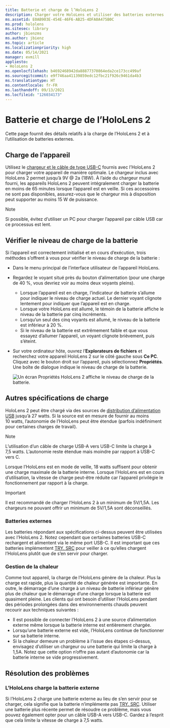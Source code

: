 ```yaml
---
title: Batterie et charge de l’HoloLens 2
description: Charger votre HoloLens et utiliser des batteries externes
ms.assetid: E0AB903E-454E-46F6-AB25-4DFA0A475B0C
ms.prod: hololens
ms.sitesec: library
author: jbienzms
ms.author: jbienz
ms.topic: article
ms.localizationpriority: high
ms.date: 05/14/2021
manager: evmill
appliesto:
- HoloLens 2
ms.openlocfilehash: b4692468942da88877370864eda2ce173cc499af
ms.sourcegitcommit: e9f746aa41139859edc12fbc21f926c9461da4b3
ms.translationtype: HT
ms.contentlocale: fr-FR
ms.lasthandoff: 09/13/2021
ms.locfileid: "126034173"
---
```

# <a name="hololens-2-battery-and-charging"></a>Batterie et charge de l’HoloLens 2

Cette page fournit des détails relatifs à la charge de l’HoloLens 2 et à l’utilisation de batteries externes.

## <a name="charging-the-device"></a>Charge de l’appareil

Utilisez le [chargeur et le câble de type USB-C](https://www.microsoft.com/en-us/p/microsoft-hololens-2-usb-c-charger-cable/8vj21f2z8pk5?rtc=1) fournis avec l’HoloLens 2 pour charger votre appareil de manière optimale. Le chargeur inclus avec HoloLens 2 permet jusqu’à 9V @ 2a (18W). À l’aide du chargeur mural fourni, les appareils HoloLens 2 peuvent intégralement charger la batterie en moins de 65 minutes lorsque l’appareil est en veille. Si ces accessoires ne sont pas disponibles, assurez-vous que le chargeur mis à disposition peut supporter au moins 15 W de puissance.

> [!NOTE]
> Si possible, évitez d’utiliser un PC pour charger l’appareil par câble USB car ce processus est lent.

## <a name="checking-the-battery-charge-level"></a>Vérifier le niveau de charge de la batterie
Si l’appareil est correctement initialisé et en cours d’exécution, trois méthodes s’offrent à vous pour vérifier le niveau de charge de la batterie :

- Dans le menu principal de l’interface utilisateur de l’appareil HoloLens.
- Regardez le voyant situé près du bouton d’alimentation (pour une charge de 40 %, vous devriez voir au moins deux voyants pleins).
    - Lorsque l’appareil est en charge, l’indicateur de batterie s’allume pour indiquer le niveau de charge actuel.  Le dernier voyant clignote lentement pour indiquer que l’appareil est en charge.
    - Lorsque votre HoloLens est allumé, le témoin de la batterie affiche le niveau de la batterie par cinq incréments.
    - Lorsqu’un seul des cinq voyants est allumé, le niveau de la batterie est inférieur à 20 %.
    - Si le niveau de la batterie est extrêmement faible et que vous essayez d’allumer l’appareil, un voyant clignote brièvement, puis s’éteint.
- Sur votre ordinateur hôte, ouvrez l’**Explorateurs de fichiers** et recherchez votre appareil HoloLens 2 sur le côté gauche sous **Ce PC**. Cliquez avec le bouton droit sur l’appareil, puis sélectionnez **Propriétés**. Une boîte de dialogue indique le niveau de charge de la batterie.

   ![Un écran Propriétés HoloLens 2 affiche le niveau de charge de la batterie.](images/ResetRecovery2.png)

## <a name="alternative-charging-specifications"></a>Autres spécifications de charge

HoloLens 2 peut être chargé via des sources de [distribution d’alimentation USB](https://www.usb.org/usb-charger-pd) jusqu’à 27 watts. Si la source est en mesure de fournir au moins 10 watts, l’autonomie de l’HoloLens peut être étendue (parfois indéfiniment pour certaines charges de travail). 

> [!NOTE]
> L’utilisation d’un câble de charge USB-A vers USB-C limite la charge à 7,5 watts. L’autonomie reste étendue mais moindre par rapport à USB-C vers C.

Lorsque l’HoloLens est en mode de veille, 18 watts suffisent pour obtenir une charge maximale de la batterie interne. Lorsque l’HoloLens est en cours d’utilisation, la vitesse de charge peut-être réduite car l’appareil privilégie le fonctionnement par rapport à la charge.

> [!IMPORTANT]
> Il est recommandé de charger l’HoloLens 2 à un minimum de 5V/1,5A. Les chargeurs ne pouvant offrir un minimum de 5V/1,5A sont déconseillés. 

### <a name="external-battery-packs"></a>Batteries externes

Les batteries répondant aux spécifications ci-dessus peuvent être utilisées avec l’HoloLens 2. Notez cependant que certaines batteries USB-C rechargent et alimentent via le même port USB-C. Il est important que ces batteries implémentent [TRY. SRC](https://usb.org/document-library/usb-type-cr-cable-and-connector-specification-revision-20) pour veiller à ce qu’elles chargent l’HoloLens plutôt que de s’en servir pour charger. 

### <a name="managing-heat"></a>Gestion de la chaleur

Comme tout appareil, la charge de l’HoloLens génère de la chaleur. Plus la charge est rapide, plus la quantité de chaleur générée est importante. En outre, le démarrage d’une charge à un niveau de batterie inférieur génère plus de chaleur que le démarrage d’une charge lorsque la batterie est quasiment pleine. Les clients qui ont besoin d’utiliser l’HoloLens pendant des périodes prolongées dans des environnements chauds peuvent recourir aux techniques suivantes :

- Il est possible de connecter l’HoloLens 2 à une source d’alimentation externe même lorsque la batterie interne est entièrement chargée.
- Lorsqu’une batterie externe est vide, l’HoloLens continue de fonctionner sur sa batterie interne.    
- Si la chaleur demeure un problème à l’issue des étapes ci-dessus, envisagez d’utiliser un chargeur ou une batterie qui limite la charge à 1,5A. Notez que cette option n’offre pas autant d’autonomie car la batterie interne se vide progressivement.

## <a name="troubleshooting"></a>Résolution des problèmes


### <a name="hololens-charges-external-battery"></a>L’HoloLens charge la batterie externe
Si l’HoloLens 2 charge une batterie externe au lieu de s’en servir pour se charger, cela signifie que la batterie n’implémente pas [TRY. SRC](https://usb.org/document-library/usb-type-cr-cable-and-connector-specification-revision-20). Utiliser une batterie plus récente permet de résoudre ce problème, mais vous pouvez également opter pour un câble USB-A vers USB-C. Gardez à l’esprit que cela limite la vitesse de charge à 7,5 watts.
